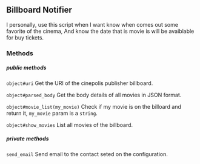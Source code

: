 ## Billboard Notifier                                            
I personally, use this script when I want know when comes out some favorite of the cinema, And know the date that is movie is will be avaiblable for buy tickets.

### Methods
##### public methods
`object#uri` Get the URI of the cinepolis publisher billboard.

`object#parsed_body` Get the body details of all movies in JSON format.

`object#movie_list(my_movie)` Check if my movie is on the billoard and return it, `my_movie` param is a `string`.

`object#show_movies` List all movies of the billboard.

##### private methods
`send_email` Send email to the contact seted on the configuration.
